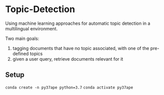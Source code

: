 # Topic-Detection
Using machine learning approaches for automatic topic detection in a multilingual environment.

Two main goals:
1) tagging documents that have no topic associated, with one of the pre-defined topics
2) given a user query, retrieve documents relevant for it

## Setup

`conda create -n py37ape python=3.7`
`conda activate py37ape`

